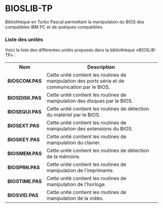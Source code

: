 # BIOSLIB-TP
Bibliothèque en Turbo Pascal permettant la manipulation du BIOS des compatibles IBM PC et de quelques compatibles.

<h3>Liste des unités</h3>

Voici la liste des différentes unités proposés dans la bibliothèque «BIOSLIB-TP» :

<table>
  <tr>
    <th>Nom</th>
    <th>Description</th>
  </tr>
  <tr>  
    <td><b>BIOSCOM.PAS</b></td>
    <td>Cette unité contient les routines de manipulation des ports série et de communication par le BIOS.</td>
  </tr>
  <tr>
    <td><b>BIOSDISK.PAS</b></td>
    <td>Cette unité contient les routines de manipulation des disques par le BIOS.</td>
  </tr>
  <tr>
    <td><b>BIOSEQUI.PAS</b></td>
    <td>Cette unité contient les routines de détection du matériel par le BIOS.</td>
  </tr>
  <tr>
    <td><b>BIOSEXT.PAS</b></td>
    <td>Cette unité contient les routines de manipulation des extensions du BIOS.</td>
  </tr>
  <tr>
    <td><b>BIOSKEY.PAS</b></td>
    <td>Cette unité contient les routines de manipulation du clavier.</td>
  </tr>
  <tr>
    <td><b>BIOSMEM.PAS</b></td>
    <td>Cette unité contient les routines de détection de la mémoire.</td>
  </tr>
  <tr>
    <td><b>BIOSPRN.PAS</b></td>
    <td>Cette unité contient les routines de manipulation de l'imprimante.</td>
  </tr>
  <tr>
    <td><b>BIOSTIME.PAS</b></td>
    <td>Cette unité contient les routines de manipulation de l'horloge.</td>
  </tr>
  <tr>
    <td><b>BIOSVID.PAS</b></td>
    <td>Cette unité contient les routines de manipulation de la vidéo.</td>
  </tr>
</table>
